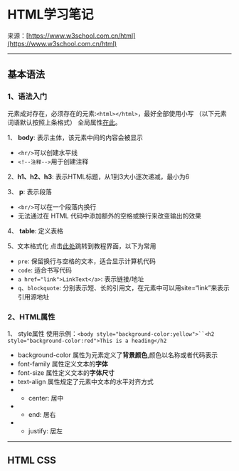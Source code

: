 # HTML学习笔记

来源：[https://www.w3school.com.cn/html](https://www.w3school.com.cn/html)
***
## 基本语法
### 1、语法入门
元素成对存在，必须存在的元素:`<html></html>`，最好全部使用小写
（以下元素词语默认按照上条格式）
全局属性[在此](https://www.w3school.com.cn/tags/index.asp)。

1、 **body**: 表示主体，该元素中间的内容会被显示
- `<hr/>`可以创建水平线
- `<!--注释-->`用于创建注释
  

2、**h1、h2、h3**: 表示HTML标题，从1到3大小逐次递减，最小为6
  

3、 **p**: 表示段落
- `<br/>`可以在一个段落内换行
- 无法通过在 HTML 代码中添加额外的空格或换行来改变输出的效果
  

4、 **table**: 定义表格
  

5、文本格式化
点击[此处](https://www.w3school.com.cn/html/html_formatting.asp)跳转到教程界面，以下为常用
- `pre`: 保留换行与空格的文本，适合显示计算机代码
- `code`: 适合书写代码
- `a href="link">LinkText</a>`: 表示链接/地址
- `q`、`blockquote`: 分别表示短、长的引用文，在元素中可以用site=“link”来表示引用源地址

### 2、HTML属性
1、 style属性
使用示例：`<body style="background-color:yellow">``<h2 style="background-color:red">This is a heading</h2`
- background-color 属性为元素定义了**背景颜色**,颜色以名称或者代码表示
- font-family 属性定义文本的**字体**
- font-size 属性定义文本的**字体尺寸**
- text-align 属性规定了元素中文本的水平对齐方式
- - center: 居中
- - end: 居右
- - justify: 居左
  

***
## HTML CSS
